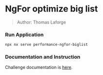 # NgFor optimize big list

> Author: Thomas Laforge

### Run Application

```bash
npx nx serve performance-ngfor-biglist
```

### Documentation and Instruction

Challenge documentation is [here](https://angular-challenges.vercel.app/challenges/angular-performance/37-ngfor-biglist/).
